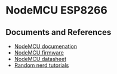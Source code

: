 # NodeMCU ESP8266

## Documents and References
- [NodeMCU documenation](https://nodemcu.readthedocs.io/)
- [NodeMCU firmware](https://github.com/nodemcu/nodemcu-firmware)
- [NodeMCU datasheet](https://components101.com/development-boards/nodemcu-esp8266-pinout-features-and-datasheet)
- [Random nerd tutorials](https://randomnerdtutorials.com/installing-esp8266-nodemcu-arduino-ide-2-0/)